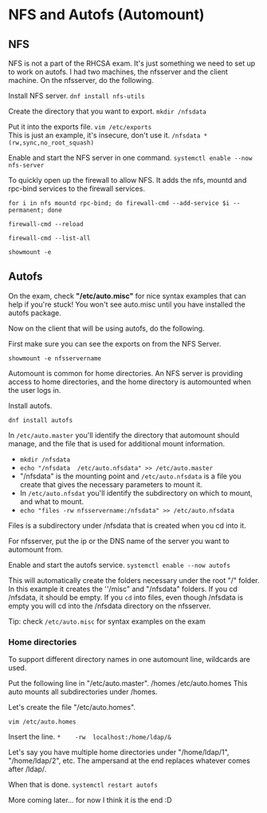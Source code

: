 # NFS and Autofs (Automount)

## NFS

NFS is not a part of the RHCSA exam. It's just something we need to set up to work on autofs. I had two machines, the nfsserver and the client machine. On the nfsserver, do the following.

Install NFS server.
``dnf install nfs-utils``

Create the directory that you want to export. 
``mkdir /nfsdata``

Put it into the exports file. ``vim /etc/exports`` \
This is just an example, it's insecure, don't use it. ``/nfsdata *(rw,sync,no_root_squash)``

Enable and start the NFS server in one command.
``systemctl enable --now nfs-server``

To quickly open up the firewall to allow NFS. It adds the nfs, mountd and rpc-bind services to the firewall services.

``for i in nfs mountd rpc-bind; do firewall-cmd --add-service $i --permanent; done``

``firewall-cmd --reload``

``firewall-cmd --list-all``

``showmount -e``

## Autofs

On the exam, check **"/etc/auto.misc"** for nice syntax examples that can help if you're stuck!
You won't see auto.misc until you have installed the autofs package.

Now on the client that will be using autofs, do the following.

First make sure you can see the exports on from the NFS Server.

``showmount -e nfsservername``

Automount is common for home directories. An NFS server is providing access to home directories, and the home directory is automounted when the user logs in.

Install autofs.

``dnf install autofs``

In ``/etc/auto.master`` you'll identify the directory that automount should manage, and the file that is used for additional mount information.

- ``mkdir /nfsdata``
- ``echo "/nfsdata  /etc/auto.nfsdata" >> /etc/auto.master``
- "/nfsdata" is the mounting point and ``/etc/auto.nfsdata`` is a file you create that gives the necessary parameters to mount it.
- In ``/etc/auto.nfsdat`` you'll identify the subdirectory on which to mount, and what to mount.
- ``echo "files -rw nfsservername:/nfsdata" >> /etc/auto.nfsdata``

Files is a subdirectory under /nfsdata that is created when you cd into it.

For nfsserver, put the ip or the DNS name of the server you want to automount from.

Enable and start the autofs service.
``systemctl enable --now autofs``

This will automatically create the folders necessary under the root "/" folder. In this example it creates the ''/misc" and "/nfsdata" folders. If you cd /nfsdata, it should be empty. If you ``cd`` into files, even though /nfsdata is empty you will cd into the /nfsdata directory on the nfsserver.

Tip: check ``/etc/auto.misc`` for syntax examples on the exam

### Home directories

To support different directory names in one automount line, wildcards are used.

Put the following line in "/etc/auto.master".
/homes   /etc/auto.homes
This auto mounts all subdirectories under /homes.

Let's create the file "/etc/auto.homes".

``vim /etc/auto.homes``

Insert the line.
``*    -rw  localhost:/home/ldap/&``

Let's say you have multiple home directories under "/home/ldap/1", "/home/ldap/2", etc. The ampersand at the end replaces whatever comes after /ldap/.

When that is done.
``systemctl restart autofs``

More coming later... for now I think it is the end :D 


